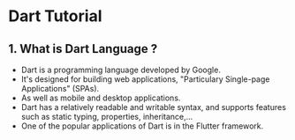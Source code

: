 # Dart Tutorial
 ## 1. What is Dart Language ?
   - Dart is a programming language developed by Google.
   - It's designed for building web applications, "Particulary Single-page Applications" (SPAs). 
   - As well as mobile and desktop applications.
   - Dart has a relatively readable and writable syntax, and supports features such as static typing, properties, inheritance,...
   - One of the popular applications of Dart is in the Flutter framework.

